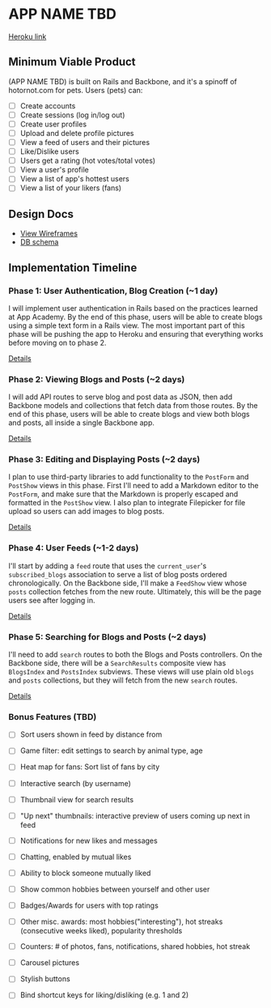 # APP NAME TBD

[Heroku link][heroku]

[heroku]: https://hotornotpets.herokuapp.com/

## Minimum Viable Product
(APP NAME TBD) is built on Rails and Backbone, and it's a spinoff of hotornot.com for pets. Users (pets) can:


- [ ] Create accounts
- [ ] Create sessions (log in/log out)
- [ ] Create user profiles
- [ ] Upload and delete profile pictures
- [ ] View a feed of users and their pictures
- [ ] Like/Dislike users
- [ ] Users get a rating (hot votes/total votes)
- [ ] View a user's profile
- [ ] View a list of app's hottest users
- [ ] View a list of your likers (fans)

## Design Docs
* [View Wireframes][views]
* [DB schema][schema]

[views]: ./docs/views.md
[schema]: ./docs/schema.md

## Implementation Timeline

### Phase 1: User Authentication, Blog Creation (~1 day)
I will implement user authentication in Rails based on the practices learned at
App Academy. By the end of this phase, users will be able to create blogs using
a simple text form in a Rails view. The most important part of this phase will
be pushing the app to Heroku and ensuring that everything works before moving on
to phase 2.

[Details][phase-one]

### Phase 2: Viewing Blogs and Posts (~2 days)
I will add API routes to serve blog and post data as JSON, then add Backbone
models and collections that fetch data from those routes. By the end of this
phase, users will be able to create blogs and view both blogs and posts, all
inside a single Backbone app.

[Details][phase-two]

### Phase 3: Editing and Displaying Posts (~2 days)
I plan to use third-party libraries to add functionality to the `PostForm` and
`PostShow` views in this phase. First I'll need to add a Markdown editor to the
`PostForm`, and make sure that the Markdown is properly escaped and formatted in
the `PostShow` view. I also plan to integrate Filepicker for file upload so
users can add images to blog posts.

[Details][phase-three]

### Phase 4: User Feeds (~1-2 days)
I'll start by adding a `feed` route that uses the `current_user`'s
`subscribed_blogs` association to serve a list of blog posts ordered
chronologically. On the Backbone side, I'll make a `FeedShow` view whose `posts`
collection fetches from the new route.  Ultimately, this will be the page users
see after logging in.

[Details][phase-four]

### Phase 5: Searching for Blogs and Posts (~2 days)
I'll need to add `search` routes to both the Blogs and Posts controllers. On the
Backbone side, there will be a `SearchResults` composite view has `BlogsIndex`
and `PostsIndex` subviews. These views will use plain old `blogs` and `posts`
collections, but they will fetch from the new `search` routes.

[Details][phase-five]

### Bonus Features (TBD)
- [ ] Sort users shown in feed by distance from
- [ ] Game filter: edit settings to search by animal type, age
- [ ] Heat map for fans: Sort list of fans by city
- [ ] Interactive search (by username)
- [ ] Thumbnail view for search results
- [ ] "Up next" thumbnails: interactive preview of users coming up next in feed
- [ ] Notifications for new likes and messages
- [ ] Chatting, enabled by mutual likes
- [ ] Ability to block someone mutually liked
- [ ] Show common hobbies between yourself and other user
- [ ] Badges/Awards for users with top ratings
- [ ] Other misc. awards: most hobbies("interesting"), hot streaks (consecutive weeks liked), popularity thresholds
- [ ] Counters: # of photos, fans, notifications, shared hobbies, hot streak
- [ ] Carousel pictures
- [ ] Stylish buttons
- [ ] Bind shortcut keys for liking/disliking (e.g. 1 and 2)


[phase-one]: ./docs/phases/phase1.md
[phase-two]: ./docs/phases/phase2.md
[phase-three]: ./docs/phases/phase3.md
[phase-four]: ./docs/phases/phase4.md
[phase-five]: ./docs/phases/phase5.md

